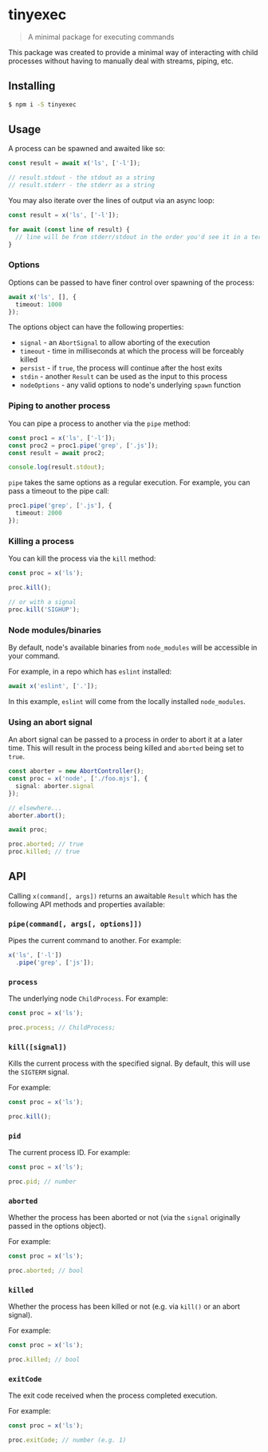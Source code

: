 # tinyexec

> A minimal package for executing commands

This package was created to provide a minimal way of interacting with child
processes without having to manually deal with streams, piping, etc.

## Installing

```sh
$ npm i -S tinyexec
```

## Usage

A process can be spawned and awaited like so:

```ts
const result = await x('ls', ['-l']);

// result.stdout - the stdout as a string
// result.stderr - the stderr as a string
```

You may also iterate over the lines of output via an async loop:

```ts
const result = x('ls', ['-l']);

for await (const line of result) {
  // line will be from stderr/stdout in the order you'd see it in a term
}
```

### Options

Options can be passed to have finer control over spawning of the process:

```ts
await x('ls', [], {
  timeout: 1000
});
```

The options object can have the following properties:

- `signal` - an `AbortSignal` to allow aborting of the execution
- `timeout` - time in milliseconds at which the process will be forceably killed
- `persist` - if `true`, the process will continue after the host exits
- `stdin` - another `Result` can be used as the input to this process
- `nodeOptions` - any valid options to node's underlying `spawn` function

### Piping to another process

You can pipe a process to another via the `pipe` method:

```ts
const proc1 = x('ls', ['-l']);
const proc2 = proc1.pipe('grep', ['.js']);
const result = await proc2;

console.log(result.stdout);
```

`pipe` takes the same options as a regular execution. For example, you can
pass a timeout to the pipe call:

```ts
proc1.pipe('grep', ['.js'], {
  timeout: 2000
});
```

### Killing a process

You can kill the process via the `kill` method:

```ts
const proc = x('ls');

proc.kill();

// or with a signal
proc.kill('SIGHUP');
```

### Node modules/binaries

By default, node's available binaries from `node_modules` will be accessible
in your command.

For example, in a repo which has `eslint` installed:

```ts
await x('eslint', ['.']);
```

In this example, `eslint` will come from the locally installed `node_modules`.

### Using an abort signal

An abort signal can be passed to a process in order to abort it at a later
time. This will result in the process being killed and `aborted` being set
to `true`.

```ts
const aborter = new AbortController();
const proc = x('node', ['./foo.mjs'], {
  signal: aborter.signal
});

// elsewhere...
aborter.abort();

await proc;

proc.aborted; // true
proc.killed; // true
```

## API

Calling `x(command[, args])` returns an awaitable `Result` which has the
following API methods and properties available:

### `pipe(command[, args[, options]])`

Pipes the current command to another. For example:

```ts
x('ls', ['-l'])
  .pipe('grep', ['js']);
```

### `process`

The underlying node `ChildProcess`. For example:

```ts
const proc = x('ls');

proc.process; // ChildProcess;
```

### `kill([signal])`

Kills the current process with the specified signal. By default, this will
use the `SIGTERM` signal.

For example:

```ts
const proc = x('ls');

proc.kill();
```

### `pid`

The current process ID. For example:

```ts
const proc = x('ls');

proc.pid; // number
```

### `aborted`

Whether the process has been aborted or not (via the `signal` originally
passed in the options object).

For example:

```ts
const proc = x('ls');

proc.aborted; // bool
```

### `killed`

Whether the process has been killed or not (e.g. via `kill()` or an abort
signal).

For example:

```ts
const proc = x('ls');

proc.killed; // bool
```

### `exitCode`

The exit code received when the process completed execution.

For example:

```ts
const proc = x('ls');

proc.exitCode; // number (e.g. 1)
```
